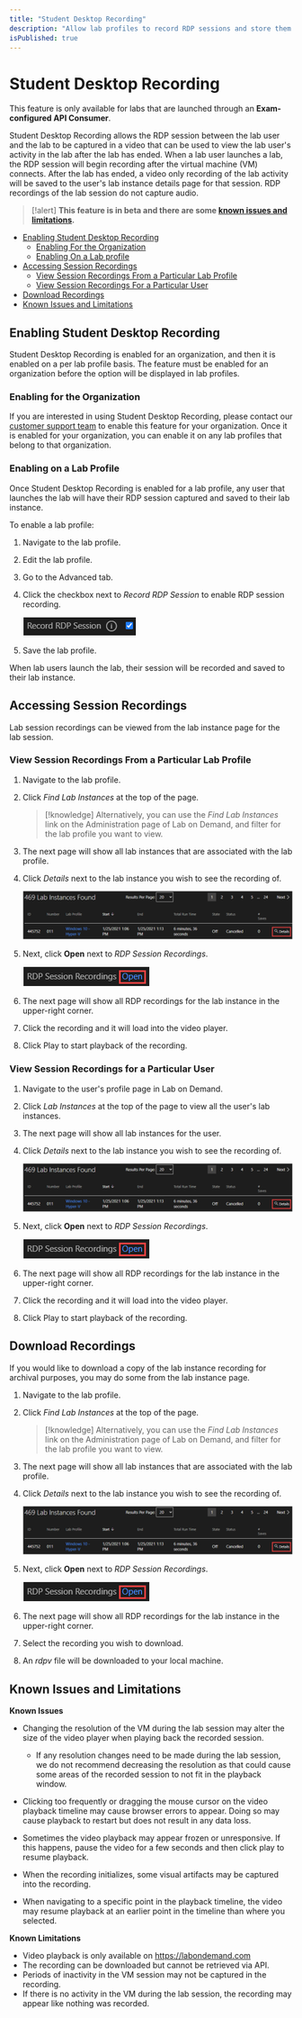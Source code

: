 ```yaml
---
title: "Student Desktop Recording"
description: "Allow lab profiles to record RDP sessions and store them in a lab instance."
isPublished: true
---
```


# Student Desktop Recording 

This feature is only available for labs that are launched through an **Exam-configured API Consumer**. 

Student Desktop Recording allows the RDP session between the lab user and the lab to be captured in a video that can be used to view the lab user's activity in the lab after the lab has ended. When a lab user launches a lab, the RDP session will begin recording after the virtual machine (VM) connects. After the lab has ended, a video only recording of the lab activity will be saved to the user's lab instance details page for that session. RDP recordings of the lab session do not capture audio. 

>[!alert] **This feature is in beta and there are some [known issues and limitations](#known-issues-and-limitations).**

- [Enabling Student Desktop Recording](#enabling-student-desktop-recording)
    - [Enabling For the Organization](#enabling-for-the-organization)
    - [Enabling On a Lab profile](#enabling-on-a-lab-profile)
- [Accessing Session Recordings](#accessing-session-recordings)
    - [View Session Recordings From a Particular Lab Profile](#view-session-recordings-from-a-particular-lab-profile)
    - [View Session Recordings For a Particular User](#view-session-recordings-for-a-particular-user)
- [Download Recordings](#download-recordings)
- [Known Issues and Limitations](#known-issues-and-limitations)

## Enabling Student Desktop Recording 

Student Desktop Recording is enabled for an organization, and then it is enabled on a per lab profile basis. The feature must be enabled for an organization before the option will be displayed in lab profiles. 

### Enabling for the Organization

If you are interested in using Student Desktop Recording, please contact our [customer support team](http://www.learnondemandsystems.com/customer-support/) to enable this feature for your organization. Once it is enabled for your organization, you can enable it on any lab profiles that belong to that organization. 

### Enabling on a Lab Profile 

Once Student Desktop Recording is enabled for a lab profile, any user that launches the lab will have their RDP session captured and saved to their lab instance. 

To enable a lab profile: 

1. Navigate to the lab profile. 

1. Edit the lab profile. 

1. Go to the Advanced tab. 

1. Click the checkbox next to _Record RDP Session_ to enable RDP session recording. 

    ![Record RDP Session](images/record-rdp-session.png)

1. Save the lab profile. 

When lab users launch the lab, their session will be recorded and saved to their lab instance. 

## Accessing Session Recordings

Lab session recordings can be viewed from the lab instance page for the lab session. 

### View Session Recordings From a Particular Lab Profile

1. Navigate to the lab profile. 

1. Click _Find Lab Instances_ at the top of the page. 

    >[!knowledge] Alternatively, you can use the _Find Lab Instances_ link on the Administration page of Lab on Demand, and filter for the lab profile you want to view. 

1. The next page will show all lab instances that are associated with the lab profile. 

1. Click _Details_ next to the lab instance you wish to see the recording of. 

    ![Find Lab Instance - Click Details](images/find-lab-instances.png)

1. Next, click **Open** next to _RDP Session Recordings_. 

    ![Open RDP Recording](images/open-rdp-recording.png)

1. The next page will show all RDP recordings for the lab instance in the upper-right corner. 

1. Click the recording and it will load into the video player. 

1. Click Play to start playback of the recording. 

### View Session Recordings for a Particular User

1. Navigate to the user's profile page in Lab on Demand. 

1. Click _Lab Instances_ at the top of the page to view all the user's lab instances. 

1. The next page will show all lab instances for the user. 

1. Click _Details_ next to the lab instance you wish to see the recording of. 

    ![Find Lab Instance - Click Details](images/find-lab-instances.png)

1. Next, click **Open** next to _RDP Session Recordings_. 

    ![Open RDP Recording](images/open-rdp-recording.png)

1. The next page will show all RDP recordings for the lab instance in the upper-right corner. 

1. Click the recording and it will load into the video player. 

1. Click Play to start playback of the recording. 

## Download Recordings

If you would like to download a copy of the lab instance recording for archival purposes, you may do some from the lab instance page. 

1. Navigate to the lab profile. 

1. Click _Find Lab Instances_ at the top of the page. 

    >[!knowledge] Alternatively, you can use the _Find Lab Instances_ link on the Administration page of Lab on Demand, and filter for the lab profile you want to view. 

1. The next page will show all lab instances that are associated with the lab profile. 

1. Click _Details_ next to the lab instance you wish to see the recording of. 

    ![Find Lab Instance - Click Details](images/find-lab-instances.png)

1. Next, click **Open** next to _RDP Session Recordings_. 

    ![Open RDP Recording](images/open-rdp-recording.png)

1. The next page will show all RDP recordings for the lab instance in the upper-right corner. 

1. Select the recording you wish to download.

1. An _rdpv_ file will be downloaded to  your local machine. 

## Known Issues and Limitations

**Known Issues**
- Changing the resolution of the VM during the lab session may alter the size of the video player when playing back the recorded session. 
	- If any resolution changes need to be made during the lab session, we do not recommend decreasing the resolution as that could cause some areas of the recorded session to not fit in the playback window. 
	
- Clicking too frequently or dragging the mouse cursor on the video playback timeline may cause browser errors to appear. Doing so may cause playback to restart but does not result in any data loss. 
	
- Sometimes the video playback may appear frozen or unresponsive. If this happens, pause the video for a few seconds and then click play to resume playback. 
	
- When the recording initializes, some visual artifacts may be captured into the recording. 
	
- When navigating to a specific point in the playback timeline, the video may resume playback at an earlier point in the timeline than where you selected. 


**Known Limitations**
- Video playback is only available on https://labondemand.com 
- The recording can be downloaded but cannot be retrieved via API. 
- Periods of inactivity in the VM session may not be captured in the recording.
- If there is no activity in the VM during the lab session, the recording may appear like nothing was recorded. 
